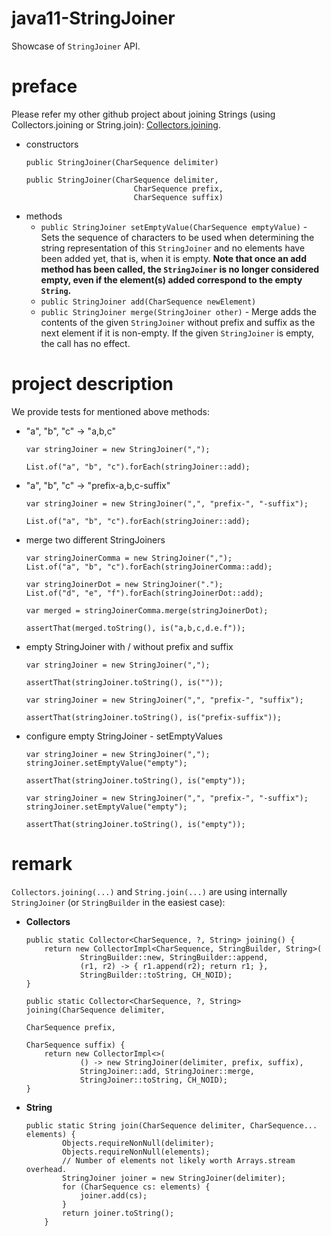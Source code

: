 # java11-StringJoiner
Showcase of `StringJoiner` API.

# preface
Please refer my other github project about joining Strings 
(using Collectors.joining or String.join): 
[Collectors.joining](https://github.com/mtumilowicz/java11-collectors-joining).

* constructors
    ```
    public StringJoiner(CharSequence delimiter)
    
    public StringJoiner(CharSequence delimiter,
                            CharSequence prefix,
                            CharSequence suffix)
    ```
* methods
    * `public StringJoiner setEmptyValue(CharSequence emptyValue)` - 
    Sets the sequence of characters to be used when determining the string
    representation of this `StringJoiner` and no elements have been
    added yet, that is, when it is empty. **Note that once an add method 
    has been called, the `StringJoiner` is no longer considered empty, 
    even if the element(s) added correspond to the empty `String`.**
    * `public StringJoiner add(CharSequence newElement)`
    * `public StringJoiner merge(StringJoiner other)` - 
    Merge adds the contents of the given `StringJoiner`
    without prefix and suffix as the next element if it is non-empty. 
    If the given `StringJoiner` is empty, the call has no effect.
    
# project description
We provide tests for mentioned above methods:
* "a", "b", "c" -> "a,b,c"
    ```
    var stringJoiner = new StringJoiner(",");
        
    List.of("a", "b", "c").forEach(stringJoiner::add);    
    ```
* "a", "b", "c" -> "prefix-a,b,c-suffix"
    ```
    var stringJoiner = new StringJoiner(",", "prefix-", "-suffix");

    List.of("a", "b", "c").forEach(stringJoiner::add);    
    ```
* merge two different StringJoiners
    ```
    var stringJoinerComma = new StringJoiner(",");
    List.of("a", "b", "c").forEach(stringJoinerComma::add);
    
    var stringJoinerDot = new StringJoiner(".");
    List.of("d", "e", "f").forEach(stringJoinerDot::add);
    
    var merged = stringJoinerComma.merge(stringJoinerDot);
    
    assertThat(merged.toString(), is("a,b,c,d.e.f"));
    ```
* empty StringJoiner with / without prefix and suffix
    ```
    var stringJoiner = new StringJoiner(",");
        
    assertThat(stringJoiner.toString(), is(""));    
    ```
    ```
    var stringJoiner = new StringJoiner(",", "prefix-", "suffix");
    
    assertThat(stringJoiner.toString(), is("prefix-suffix"));
    ```
* configure empty StringJoiner - setEmptyValues
    ```
    var stringJoiner = new StringJoiner(",");
    stringJoiner.setEmptyValue("empty");
            
    assertThat(stringJoiner.toString(), is("empty"));
    ```
    ```
    var stringJoiner = new StringJoiner(",", "prefix-", "-suffix");
    stringJoiner.setEmptyValue("empty");
    
    assertThat(stringJoiner.toString(), is("empty"));
    ```
# remark
`Collectors.joining(...)` and `String.join(...)` are using internally
`StringJoiner` (or `StringBuilder` in the easiest case):
* **Collectors**
    ```
    public static Collector<CharSequence, ?, String> joining() {
        return new CollectorImpl<CharSequence, StringBuilder, String>(
                StringBuilder::new, StringBuilder::append,
                (r1, r2) -> { r1.append(r2); return r1; },
                StringBuilder::toString, CH_NOID);
    }
    ```
    ```
    public static Collector<CharSequence, ?, String> joining(CharSequence delimiter,
                                                             CharSequence prefix,
                                                             CharSequence suffix) {
        return new CollectorImpl<>(
                () -> new StringJoiner(delimiter, prefix, suffix),
                StringJoiner::add, StringJoiner::merge,
                StringJoiner::toString, CH_NOID);
    }
    ```
* **String**
    ```
    public static String join(CharSequence delimiter, CharSequence... elements) {
            Objects.requireNonNull(delimiter);
            Objects.requireNonNull(elements);
            // Number of elements not likely worth Arrays.stream overhead.
            StringJoiner joiner = new StringJoiner(delimiter);
            for (CharSequence cs: elements) {
                joiner.add(cs);
            }
            return joiner.toString();
        }
    ```